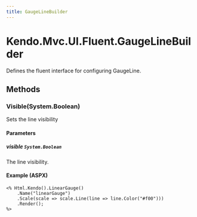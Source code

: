 ```yaml
---
title: GaugeLineBuilder
---
```


# Kendo.Mvc.UI.Fluent.GaugeLineBuilder
Defines the fluent interface for configuring GaugeLine.




## Methods


### Visible(System.Boolean)
Sets the line visibility


#### Parameters

##### visible `System.Boolean`
The line visibility.




#### Example (ASPX)
    <% Html.Kendo().LinearGauge()
        .Name("linearGauge")
        .Scale(scale => scale.Line(line => line.Color("#f00")))
        .Render();
    %>




